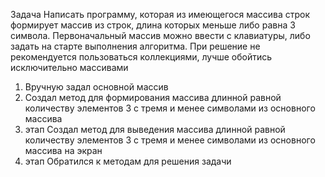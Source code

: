 
Задача Написать программу, которая из имеющегося массива строк формирует массив из строк, длина которых меньше либо равна 3 символа. Первоначальный массив можно ввести с клавиатуры, либо задать на старте выполнения алгоритма. 
При решение не рекомендуется пользоваться коллекциями, лучше обойтись исключительно массивами

1. Вручную задал основной массив
2. Создал метод для формирования массива длинной равной количеству элементов 3 с тремя и менее символами из основного массива
3. этап Создал метод для выведения массива длинной равной количеству элементов 3 с тремя и менее символами из основного массива на экран
4. этап Обратился к методам для решения задачи